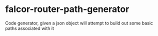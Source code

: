 # falcor-router-path-generator
Code generator, given a json object will attempt to build out some basic paths associated with it
